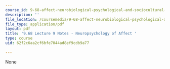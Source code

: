 ```yaml
---
course_id: 9-68-affect-neurobiological-psychological-and-sociocultural-counterparts-of-feelings-spring-2013
description: ''
file_location: /coursemedia/9-68-affect-neurobiological-psychological-and-sociocultural-counterparts-of-feelings-spring-2013/62f2c6aa2cf6bfe7044ad8ef9cdb9a77_MIT9_68S13_Kll_Cs_Crnlg_L9.pdf
file_type: application/pdf
layout: pdf
title: '9.68 Lecture 9 Notes - Neuropsychology of Affect '
type: course
uid: 62f2c6aa2cf6bfe7044ad8ef9cdb9a77

---
```

None